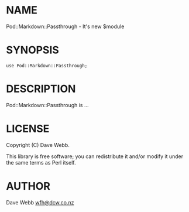 # NAME

Pod::Markdown::Passthrough - It's new $module

# SYNOPSIS

    use Pod::Markdown::Passthrough;

# DESCRIPTION

Pod::Markdown::Passthrough is ...

# LICENSE

Copyright (C) Dave Webb.

This library is free software; you can redistribute it and/or modify
it under the same terms as Perl itself.

# AUTHOR

Dave Webb <wfh@dcw.co.nz>
